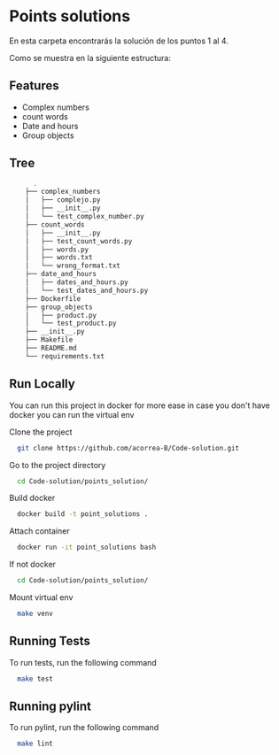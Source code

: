 
# Points solutions

En esta carpeta encontrarás la solución de los puntos 1 al 4.

Como se muestra en la siguiente estructura:

## Features

- Complex numbers
- count words
- Date and hours
- Group objects

## Tree

```bash
      .
    ├── complex_numbers
    │   ├── complejo.py
    │   ├── __init__.py
    │   └── test_complex_number.py
    ├── count_words
    │   ├── __init__.py
    │   ├── test_count_words.py
    │   ├── words.py
    │   ├── words.txt
    │   └── wrong_format.txt
    ├── date_and_hours
    │   ├── dates_and_hours.py
    │   └── test_dates_and_hours.py
    ├── Dockerfile
    ├── group_objects
    │   ├── product.py
    │   └── test_product.py
    ├── __init__.py
    ├── Makefile
    ├── README.md
    └── requirements.txt
```


## Run Locally

You can run this project in docker for more ease in case you don't have docker you can run the virtual env

Clone the project

```bash
  git clone https://github.com/acorrea-B/Code-solution.git
```

Go to the project directory

```bash
  cd Code-solution/points_solution/
```

Build docker

```bash
  docker build -t point_solutions .
```

Attach container

```bash
  docker run -it point_solutions bash
```

If not docker 

```bash
  cd Code-solution/points_solution/
```

Mount virtual env

```bash
  make venv
```
## Running Tests

To run tests, run the following command

```bash
  make test
```


## Running pylint

To run pylint, run the following command

```bash
  make lint
```
